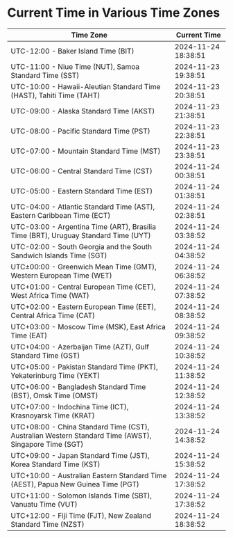 # Current Time in Various Time Zones

| Time Zone | Current Time |
|-----------|--------------|
| UTC-12:00 - Baker Island Time (BIT) | 2024-11-24 18:38:51 |
| UTC-11:00 - Niue Time (NUT), Samoa Standard Time (SST) | 2024-11-23 19:38:51 |
| UTC-10:00 - Hawaii-Aleutian Standard Time (HAST), Tahiti Time (TAHT) | 2024-11-23 20:38:51 |
| UTC-09:00 - Alaska Standard Time (AKST) | 2024-11-23 21:38:51 |
| UTC-08:00 - Pacific Standard Time (PST) | 2024-11-23 22:38:51 |
| UTC-07:00 - Mountain Standard Time (MST) | 2024-11-23 23:38:51 |
| UTC-06:00 - Central Standard Time (CST) | 2024-11-24 00:38:51 |
| UTC-05:00 - Eastern Standard Time (EST) | 2024-11-24 01:38:51 |
| UTC-04:00 - Atlantic Standard Time (AST), Eastern Caribbean Time (ECT) | 2024-11-24 02:38:51 |
| UTC-03:00 - Argentina Time (ART), Brasília Time (BRT), Uruguay Standard Time (UYT) | 2024-11-24 03:38:52 |
| UTC-02:00 - South Georgia and the South Sandwich Islands Time (SGT) | 2024-11-24 04:38:52 |
| UTC±00:00 - Greenwich Mean Time (GMT), Western European Time (WET) | 2024-11-24 06:38:52 |
| UTC+01:00 - Central European Time (CET), West Africa Time (WAT) | 2024-11-24 07:38:52 |
| UTC+02:00 - Eastern European Time (EET), Central Africa Time (CAT) | 2024-11-24 08:38:52 |
| UTC+03:00 - Moscow Time (MSK), East Africa Time (EAT) | 2024-11-24 09:38:52 |
| UTC+04:00 - Azerbaijan Time (AZT), Gulf Standard Time (GST) | 2024-11-24 10:38:52 |
| UTC+05:00 - Pakistan Standard Time (PKT), Yekaterinburg Time (YEKT) | 2024-11-24 11:38:52 |
| UTC+06:00 - Bangladesh Standard Time (BST), Omsk Time (OMST) | 2024-11-24 12:38:52 |
| UTC+07:00 - Indochina Time (ICT), Krasnoyarsk Time (KRAT) | 2024-11-24 13:38:52 |
| UTC+08:00 - China Standard Time (CST), Australian Western Standard Time (AWST), Singapore Time (SGT) | 2024-11-24 14:38:52 |
| UTC+09:00 - Japan Standard Time (JST), Korea Standard Time (KST) | 2024-11-24 15:38:52 |
| UTC+10:00 - Australian Eastern Standard Time (AEST), Papua New Guinea Time (PGT) | 2024-11-24 17:38:52 |
| UTC+11:00 - Solomon Islands Time (SBT), Vanuatu Time (VUT) | 2024-11-24 17:38:52 |
| UTC+12:00 - Fiji Time (FJT), New Zealand Standard Time (NZST) | 2024-11-24 18:38:52 |
